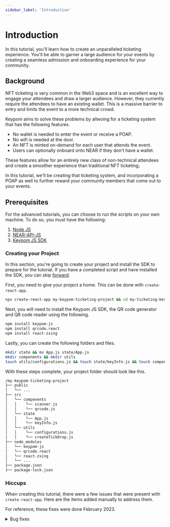 ```yaml
---
sidebar_label: 'Introduction'
---
```

# Introduction
In this tutorial, you'll learn how to create an unparalleled ticketing experience. You'll be able to garner a large audience for your events by creating a seamless admission and onboarding experience for your community. 
## Background
NFT ticketing is very common in the Web3 space and is an excellent way to engage your attendees and draw a larger audience. However, they currently require the attendees to have an existing wallet. This is a massive barrier to entry and limits the event to a more technical crowd. 

Keypom aims to solve these problems by allwoing for a ticketing system that has the following features.

* No wallet is needed to enter the event or receive a POAP.
* No wifi is needed at the door.
* An NFT is minted on-demand for each user that attends the event.
* Users can optionally onboard onto NEAR if they don't have a wallet.

These features allow for an entirely new class of non-technical attendees and create a smoother experience than traditional NFT ticketing;

In this tutorial, we'll be creating that ticketing system, and incorporating a POAP as well to further reward your community members that come out to your events. 

## Prerequisites
For the advanced tutorials, you can choose to run the scripts on your own machine. To do so, you must have the following:

1. [Node JS](https://docs.npmjs.com/downloading-and-installing-node-js-and-npm)  
2. [NEAR-API-JS](https://docs.near.org/tools/near-api-js/quick-reference#install)  
3. [Keypom JS SDK](https://github.com/keypom/keypom-js#installation)

### Creating your Project
In this section, you're going to create your project and install the SDK to prepare for the tutorial. If you have a completed script and have installed the SDK, you can skip [forward](introduction#background).

First, you need to give your project a home. This can be done with `create-react-app`.

```bash
npx create-react-app my-keypom-ticketing-project && cd my-ticketing-keypom-project
```

Next, you will need to install the Keypom JS SDK, the QR code generator and QR code reader using the following.

```bash
npm install keypom-js
npm install qrcode.react
npm install react-zxing
```

Lastly, you can create the following folders and files.
```bash
mkdir state && mv App.js state/App.js
mkdir components && mkdir utils
touch utils/configurations.js && touch state/keyInfo.js && touch components/scanner.js && touch components/qrcode.js && touch utils/createTickDrop.js
```

With these steps complete, your project folder should look like this. 

```bash
/my-keypom-ticketing-project
├── public
│   └── ...
├── src
│   └── components
│   │    └── scanner.js
│   │    └── qrcode.js
│   └── state
│   │    └── App.js
│   │    └── keyInfo.js
│   └── utils
│   │    └── configurations.js
│   │    └── createTickDrop.js
├── node_modules
│   └── keypom-js
│   └── qrcode.react
│   └── react-zxing
│   └── ...
├── package.json
├── package-lock.json
```

### Hiccups
When creating this tutorial, there were a few issues that were present with `create-react-app`. Here are the items added manually to address them.

For reference, these fixes were done February 2023. 
<details>
<summary>Bug fixes</summary>
<p>

#### Browserify `crypto` and `stream` inside of `package.json`
Inside of `package.json`, the following were added to the `dependencies`
```bash
"dependencies": {
    "crypto": "npm:crypto-browserify",
    "crypto-browserify": "^3.12.0",
    "stream": "npm:stream-browserify",
  },
```

#### Issues with `Buffer` library and Webpack v5
To solve issues with `Buffer` compatibility with Webpack5, the following steps were done.

First was to install `buffer`
```bash
npm install buffer
```
:::info
note that NPM libraries are case sensative. `Buffer` and `buffer` are two different libraries
:::

Next, the following was added to `index.js`
```js
import { Buffer } from "buffer"; global.Buffer = Buffer;
```

#### Webpack configurations
The following was added to `node_modules/react-scripts/config/webpack.config.js`
```js
fallback: { "crypto": require.resolve("crypto-browserify") },
```
This was done according to [this error](https://www.mongodb.com/community/forums/t/cant-resolve-crypto-in-node-modules-bson-dist-react/143227/2)


</p>
</details>








